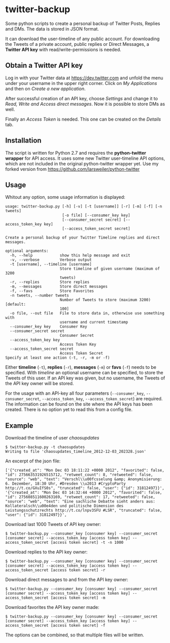 twitter-backup
==============

Some python scripts to create a personal backup of Twitter Posts, Replies and DMs.  The data is stored in JSON format.

It can download the user-timeline of any public account.  For downloading the Tweets of a private account, public replies or Direct Messages, a **Twitter API key** with read/write-permissions is needed.

Obtain a Twitter API key
------------------------

Log in with your Twitter data at https://dev.twitter.com and unfold the menu under your username in the upper right corner.  Click on *My Applications* and then on *Create a new application*.

After successful creation of an API key, choose *Settings* and change it to *Read, Write and Access direct messages*.  Now it is possible to store DMs as well.

Finally an *Access Token* is needed.  This one can be created on the *Details* tab.

Installation
------------

The script is written for Python 2.7 and requires the **python-twitter wrapper** for API access.  It uses some new Twitter user-timeline API options, which are not included in the original python-twitter wrapper yet.  Use my forked version from https://github.com/larsweiler/python-twitter

Usage
-----

Whitout any option, some usage information is displayed:

	usage: twitter-backup.py [-h] [-v] [-t [username]] [-r] [-m] [-f] [-n tweets]
	                         [-o file] [--consumer_key key]
	                         [--consumer_secret secret] [--access_token_key key]
	                         [--access_token_secret secret]
	
	Create a personal backup of your Twitter Timeline replies and direct messages.
	
	optional arguments:
	  -h, --help            show this help message and exit
	  -v, --verbose         Verbose output
	  -t [username], --timeline [username]
	                        Store timeline of given username (maximum of 3200
	                        tweets)
	  -r, --replies         Store replies
	  -m, --messages        Store direct messages
	  -f, --favs            Store Favorites
	  -n tweets, --number tweets
	                        Number of Tweets to store (maximum 3200) [default:
	                        100]
	  -o file, --out file   File to store data in, otherwise use something with
	                        username and current timestamp
	  --consumer_key key    Consumer Key
	  --consumer_secret secret
	                        Consumer Secret
	  --access_token_key key
	                        Access Token Key
	  --access_token_secret secret
	                        Access Token Secret
	Specify at least one action (-t, -r, -m or -f)

Either **timeline** (`-t`), **replies** (`-r`), **messages** (`-m`) or **favs** (`-f`) needs to be specified.  With *timeline* an optional username can be specified, to store the Tweets of this user.  If an API key was given, but no username, the Tweets of the API key owner will be stored.

For the usage with an API-key all four parameters (`--consumer_key`, `--consumer_secret`, `--access_token_key`, `--access_token_secret`) are required.  The information can be found on the site where the API keys has been created.  There is no option yet to read this from a config file.

Example
-------

Download the timeline of user *chaosupdates*

	$ twitter-backup.py -t chaosupdates
	Writing to file 'chaosupdates_timeline_2012-12-03_202328.json'

An excerpt of the json file:

	['{"created_at": "Mon Dec 03 18:11:22 +0000 2012", "favorited": false, "id": 275663531926515712, "retweet_count": 8, "retweeted": false, "source": "web", "text": "Verschl\\u00fcsselung &amp; Anonymisierung: 6. Dezember, 18:30 Uhr, #Dresden \\u2013 #CryptoParty http://t.co/GXuIfS0s", "truncated": false, "user": {"id": 31812497}}', '{"created_at": "Mon Dec 03 14:32:44 +0000 2012", "favorited": false, "id": 275608511600263169, "retweet_count": 17, "retweeted": false, "source": "web", "text": "Eine sachliche Debatte sieht anders aus: Kollateralsch\\u00e4den und politische Dimension des Leistungsschutzrechts http://t.co/lnpv3SFU #LSR", "truncated": false, "user": {"id": 31812497}}',

Download last 1000 Tweets of API key owner:

	$ twitter-backup.py --consumer_key [consumer key] --consumer_secret [consumer secret] --access_token_key [access token key] --access_token_secret [access token secret] -t -n 1000

Download replies to the API key owner:

	$ twitter-backup.py --consumer_key [consumer key] --consumer_secret [consumer secret] --access_token_key [access token key] --access_token_secret [access token secret] -r

Download direct messages to and from the API key owner:

	$ twitter-backup.py --consumer_key [consumer key] --consumer_secret [consumer secret] --access_token_key [access token key] --access_token_secret [access token secret] -m

Download favorites the API key owner made:

	$ twitter-backup.py --consumer_key [consumer key] --consumer_secret [consumer secret] --access_token_key [access token key] --access_token_secret [access token secret] -f

The options can be combined, so that multiple files will be written.
